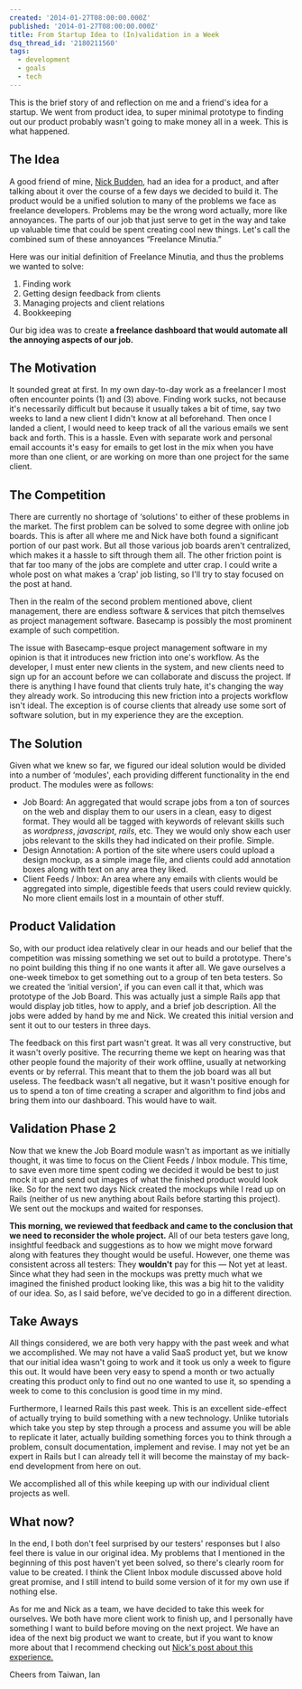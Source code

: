 ```yaml
---
created: '2014-01-27T08:00:00.000Z'
published: '2014-01-27T08:00:00.000Z'
title: From Startup Idea to (In)validation in a Week
dsq_thread_id: '2180211560'
tags:
  - development
  - goals
  - tech
---
```


This is the brief story of and reflection on me and a friend's idea for a startup. We went from product idea, to super minimal prototype to finding out our product probably wasn't going to make money all in a week. This is what happened.

## The Idea

A good friend of mine, [Nick Budden][1], had an idea for a product, and after talking about it over the course of a few days we decided to build it. The product would be a unified solution to many of the problems we face as freelance developers. Problems may be the wrong word actually, more like annoyances. The parts of our job that just serve to get in the way and take up valuable time that could be spent creating cool new things. Let's call the combined sum of these annoyances &#8220;Freelance Minutia.&#8221;

<!--more-->

Here was our initial definition of Freelance Minutia, and thus the problems we wanted to solve:

1. Finding work
2. Getting design feedback from clients
3. Managing projects and client relations
4. Bookkeeping

Our big idea was to create **a freelance dashboard that would automate all the annoying aspects of our job.**

## The Motivation

It sounded great at first. In my own day-to-day work as a freelancer I most often encounter points (1) and (3) above. Finding work sucks, not because it's necessarily difficult but because it usually takes a bit of time, say two weeks to land a new client I didn't know at all beforehand. Then once I landed a client, I would need to keep track of all the various emails we sent back and forth. This is a hassle. Even with separate work and personal email accounts it's easy for emails to get lost in the mix when you have more than one client, or are working on more than one project for the same client.

## The Competition

There are currently no shortage of &#8216;solutions' to either of these problems in the market. The first problem can be solved to some degree with online job boards. This is after all where me and Nick have both found a significant portion of our past work. But all those various job boards aren't centralized, which makes it a hassle to sift through them all. The other friction point is that far too many of the jobs are complete and utter crap. I could write a whole post on what makes a &#8216;crap' job listing, so I'll try to stay focused on the post at hand.

Then in the realm of the second problem mentioned above, client management, there are endless software & services that pitch themselves as project management software. Basecamp is possibly the most prominent example of such competition.

The issue with Basecamp-esque project management software in my opinion is that it introduces new friction into one's workflow. As the developer, I must enter new clients in the system, and new clients need to sign up for an account before we can collaborate and discuss the project. If there is anything I have found that clients truly hate, it's changing the way they already work. So introducing this new friction into a projects workflow isn't ideal. The exception is of course clients that already use some sort of software solution, but in my experience they are the exception.

## The Solution

Given what we knew so far, we figured our ideal solution would be divided into a number of &#8216;modules', each providing different functionality in the end product. The modules were as follows:

* Job Board: An aggregated that would scrape jobs from a ton of sources on the web and display them to our users in a clean, easy to digest format. They would all be tagged with keywords of relevant skills such as *wordpress*, *javascript*, *rails*, etc. They we would only show each user jobs relevant to the skills they had indicated on their profile. Simple.
* Design Annotation: A portion of the site where users could upload a design mockup, as a simple image file, and clients could add annotation boxes along with text on any area they liked.
* Client Feeds / Inbox: An area where any emails with clients would be aggregated into simple, digestible feeds that users could review quickly. No more client emails lost in a mountain of other stuff.

## Product Validation

So, with our product idea relatively clear in our heads and our belief that the competition was missing something we set out to build a prototype. There's no point building this thing if no one wants it after all. We gave ourselves a one-week timebox to get something out to a group of ten beta testers. So we created the &#8216;initial version', if you can even call it that, which was prototype of the Job Board. This was actually just a simple Rails app that would display job titles, how to apply, and a brief job description. All the jobs were added by hand by me and Nick. We created this initial version and sent it out to our testers in three days.

The feedback on this first part wasn't great. It was all very constructive, but it wasn't overly positive. The recurring theme we kept on hearing was that other people found the majority of their work offline, usually at networking events or by referral. This meant that to them the job board was all but useless. The feedback wasn't all negative, but it wasn't positive enough for us to spend a ton of time creating a scraper and algorithm to find jobs and bring them into our dashboard. This would have to wait.

## Validation Phase 2

Now that we knew the Job Board module wasn't as important as we initially thought, it was time to focus on the Client Feeds / Inbox module. This time, to save even more time spent coding we decided it would be best to just mock it up and send out images of what the finished product would look like. So for the next two days Nick created the mockups while I read up on Rails (neither of us new anything about Rails before starting this project). We sent out the mockups and waited for responses.

**This morning, we reviewed that feedback and came to the conclusion that we need to reconsider the whole project.** All of our beta testers gave long, insightful feedback and suggestions as to how we might move forward along with features they thought would be useful. However, one theme was consistent across all testers: They **wouldn't** pay for this &#8212; Not yet at least. Since what they had seen in the mockups was pretty much what we imagined the finished product looking like, this was a big hit to the validity of our idea. So, as I said before, we've decided to go in a different direction.

## Take Aways

All things considered, we are both very happy with the past week and what we accomplished. We may not have a valid SaaS product yet, but we know that our initial idea wasn't going to work and it took us only a week to figure this out. It would have been very easy to spend a month or two actually creating this product only to find out no one wanted to use it, so spending a week to come to this conclusion is good time in my mind.

Furthermore, I learned Rails this past week. This is an excellent side-effect of actually trying to build something with a new technology. Unlike tutorials which take you step by step through a process and assume you will be able to replicate it later, actually building something forces you to think through a problem, consult documentation, implement and revise. I may not yet be an expert in Rails but I can already tell it will become the mainstay of my back-end development from here on out.

We accomplished all of this while keeping up with our individual client projects as well.

## What now?

In the end, I both don't feel surprised by our testers' responses but I also feel there is value in our original idea. My problems that I mentioned in the beginning of this post haven't yet been solved, so there's clearly room for value to be created. I think the Client Inbox module discussed above hold great promise, and I still intend to build some version of it for my own use if nothing else.

As for me and Nick as a team, we have decided to take this week for ourselves. We both have more client work to finish up, and I personally have something I want to build before moving on the next project. We have an idea of the next big product we want to create, but if you want to know more about that I recommend checking out [Nick's post about this experience.][2]

Cheers from Taiwan, Ian

[1]: http://nickbudden.com/
[2]: http://nickbudden.com/27/01/2014/the-1-week-startup-validation